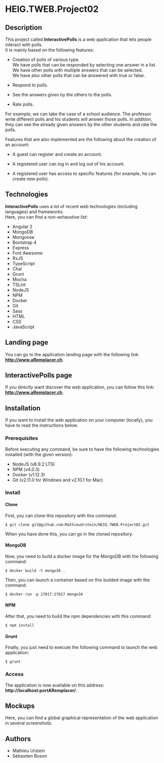 # HEIG.TWEB.Project02

## Description
This project called **InteractivePolls** is a web application that lets people interact with polls.  
It is mainly based on the following features:

- Creation of polls of various type.  
  We have polls that can be responded by selecting one answer in a list.  
  We have other polls with multiple answers that can be selected.  
  We have also other polls that can be answered with true or false.

- Respond to polls.

- See the answers given by the others to the polls.

- Rate polls.

For example, we can take the case of a school audience. The professor write different polls and his students will answer those polls.
In addition, they can see the already given answers by the other students and rate the polls.

Features that are also implemented are the following about the creation of an account:

- A guest can register and create an account.

- A registered user can log in and log out of his account.

- A registered user has access to specific features (for example, he can create new polls).

## Technologies
**InteractivePolls** uses a lot of recent web technologies (including languages) and frameworks.  
Here, you can find a non-exhaustive list:

- Angular 2
- MongoDB
- Mongoose
- Bootstrap 4
- Express
- Font Awesome
- RxJS
- TypeScript
- Chai
- Grunt
- Mocha
- TSLint
- NodeJS
- NPM
- Docker
- Git
- Sass
- HTML
- CSS
- JavaScript

## Landing page
You can go to the application landing page with the following link:  
**http://www.aRemplacer.ch**.

## InteractivePolls page
If you directly want discover the web application, you can follow this link:  
**http://www.aRemplacer.ch**.

## Installation
If you want to install the web application on your computer (locally), you have to read the instructions below.

### Prerequisites 
Before executing any command, be sure to have the following technologies installed (with the given version):

- NodeJS (v6.9.2 LTS) 
- NPM (v4.0.3)
- Docker (v1.12.3)
- Git (v2.11.0 for Windows and v2.10.1 for Mac)

### Install

#### Clone
First, you can clone this repository with this command:

    $ git clone git@github.com:MathieuUrstein/HEIG.TWEB.Project02.git

When you have done this, you can go in the cloned repository.

#### MongoDB
Now, you need to build a docker image for the MongoDB with the following command:

    $ docker build -t mongo34 .
    
Then, you can launch a container based on this builded image with the command:

    $ docker run -p 27017:27017 mongo34

#### NPM
After that, you need to build the npm dependencies with this command:

    $ npm install

#### Grunt
Finally, you just need to execute the following command to launch the web application:

    $ grunt
    
### Access
The application is now available on this address:  
**http://localhost:portARemplacer/**.

## Mockups
Here, you can find a global graphical representation of the web application in several screenshots.



## Authors
- Mathieu Urstein
- Sébastien Boson

